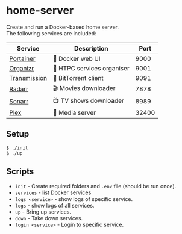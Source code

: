 # home-server

Create and run a Docker-based home server.  
The following services are included:

| Service                                           | Description                | Port  |
| ------------------------------------------------- | -------------------------- | ----- |  
| [Portainer](https://www.portainer.io/)            | 🐋 Docker web UI           | 9000  |  
| [Organizr](https://github.com/causefx/Organizr)   | 📑 HTPC services organiser | 9001  |  
| [Transmission](https://transmissionbt.com/)       | 🌊 BitTorrent client       | 9091  |  
| [Radarr](https://radarr.video/)                   | 🎬 Movies downloader       | 7878  |  
| [Sonarr](https://sonarr.tv/)                      | 📺 TV shows downloader     | 8989  |  
| [Plex](http://plex.tv/)                           | 🎦 Media server            | 32400 |  


## Setup
```
$ ./init
$ ./up
```
## Scripts
- `init` - Create required folders and `.env` file (should be run once).
- `services` - list Docker services
- `logs <service>` - show logs of specific service.
- `logs` - show logs of all services.
- `up` - Bring up services.
- `down` - Take down services.
- `login <service>` - Login to specific service.


